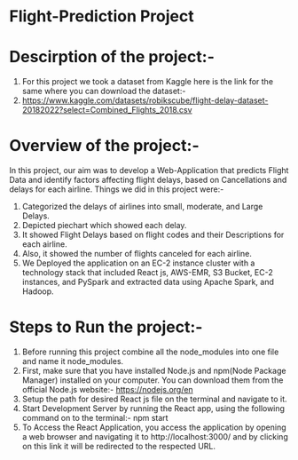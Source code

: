 # Flight-Prediction Project

# Descirption of the project:-
1. For this project we took a dataset from Kaggle here is the link for the same where you can download the dataset:-
2. https://www.kaggle.com/datasets/robikscube/flight-delay-dataset-20182022?select=Combined_Flights_2018.csv

# Overview of the project:-
In this project, our aim was to develop a Web-Application that predicts Flight Data and identify factors affecting flight delays, based on Cancellations and delays for each airline. Things we did in this project were:-
1. Categorized the delays of airlines into small, moderate, and Large Delays.
2. Depicted piechart which showed each delay.
3. It showed Flight Delays based on flight codes and their Descriptions for each airline.
4. Also, it showed the number of flights canceled for each airline.
5. We Deployed the application on an EC-2 instance cluster with a technology stack that included React js, AWS-EMR, S3 Bucket, EC-2 instances, and PySpark and extracted data using Apache Spark, and Hadoop.

# Steps to Run the project:-
1. Before running this project combine all the node_modules into one file and name it node_modules.
2. First, make sure that you have installed Node.js and npm(Node Package Manager) installed on your computer. You can download them from the official Node.js website:- https://nodejs.org/en
3. Setup the path for desired React js file on the terminal and navigate to it.
4. Start Development Server by running the React app, using the following command on to the terminal:- npm start
5. To Access the React Application, you access the application by opening a web browser and navigating it to http://localhost:3000/ and by clicking on this link it will be redirected to the respected URL.

